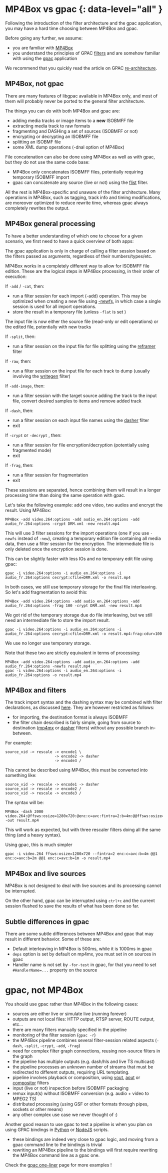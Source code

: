 # MP4Box vs gpac {: data-level="all" }

Following the introduction of the filter architecture and the gpac application, you may have a hard time choosing between MP4Box and gpac.
 
Before going any further, we assume:

-  you are familiar with [MP4Box](MP4Box)
-  you understand the principles of GPAC [filters](filters_general) and are somehow familiar with using the [gpac](gpac_general) application

We recommend that you quickly read the article on GPAC [re-architecture](Rearchitecture).

## MP4Box, not gpac

There are many features of libgpac available in MP4Box only, and most of them will probably never be ported to the general filter architecture.

The things you can do with both MP4Box and gpac are:

- adding media tracks or image items to a __new__ ISOBMFF file
- extracting media track to raw formats
- fragmenting and DASHing a set of sources (ISOBMFF or not)
- encrypting or decrypting an ISOBMFF file
- splitting an ISOBMF file
- some XML dump operations (-dnal option of MP4Box)

File concatenation can also be done using MP4Box as well as with gpac, but they do not use the same code base:

- MP4Box only concatenates ISOBMFF files, potentially requiring temporary ISOBMFF import
- gpac can concatenate any source  (live or not) using the [flist](flist) filter.


All the rest is MP4Box-specific and unaware of the filter architecture.
Many operations in MP4Box, such as tagging, track info and timing modifications, are moreover optimized to reduce rewrite time, whereas gpac always completely rewrites the output.

## MP4Box general processing

To have a better understanding of which one to choose for a given scenario, we first need to have a quick overview of both apps:

The gpac application is only in charge of calling a filter session based on the filters passed as arguments, regardless of their numbers/types/etc. 

MP4Box works in a completely different way to allow for ISOBMFF file edition. These are the logical steps in MP4Box processing, in their order of execution:

If `-add` / `-cat`, then:

- run a filter session for each import (-add) operation. This may be optimized when creating a new file using [-newfs](mp4box-gen-opts#newfs), in which case a single session is used for all import operations.
- store the result in a temporary file (unless `-flat` is set )

The input file is now either the source file (read-only or edit operations) or the edited file, potentially with new tracks

If `-split`, then:

- run a filter session on the input file for file splitting using the [reframer](reframer) filter

If `-raw`, then:

- run a filter session on the input file for each track to dump (usually involving the [writegen](writegen) filter)

If `-add-image`, then:

- run a filter session with the target source adding the track to the input file, convert desired samples to items and remove added track

If `-dash`, then:

- run a filter session on each input file names using the [dasher](dasher) filter
- exit

If `-crypt` or `-decrypt` , then:

- run a filter session for file encryption/decryption (potentially using fragmented mode)
- exit

If `-frag`, then:

- run a filter session for fragmentation
- exit


These sessions are separated, hence combining them will result in a longer processing time than doing the same operation with gpac.


Let's take the following example: add one video, two audios and encrypt the result. Using MP4Box:
```
MP4Box -add video.264:options -add audio_en.264:options -add audio_fr.264:options -crypt DRM.xml -new result.mp4
```

This will use 3 filter sessions for the import operations (one if you use `-newfs` instead of `-new`), creating a temporary edition file containing all media data, then use a filter session for the encryption.
The intermediate file is only deleted once the encryption session is done.

This can be slightly faster with less IOs and no temporary edit file using gpac:
```
gpac -i video.264:options -i audio_en.264:options -i audio_fr.264:options cecrypt:cfile=DRM.xml -o result.mp4
```

In both cases, we still use temporary storage for the final file interleaving. So let's add fragmentation to avoid this:

```
MP4Box -add video.264:options -add audio_en.264:options -add audio_fr.264:options -frag 100 -crypt DRM.xml -new result.mp4
```
We got rid of the temporary storage due do file interleaving, but we still need an intermediate file to store the import result.

```
gpac -i video.264:options -i audio_en.264:options -i audio_fr.264:options cecrypt:cfile=DRM.xml -o result.mp4:frag:cdur=100
```
We use no longer use temporary storage.



Note that these two are strictly equivalent in terms of processing:
```
MP4Box -add video.264:options -add audio_en.264:options -add audio_fr.264:options -newfs result.mp4
gpac -i video.264:options -i audio_en.264:options -i audio_fr.264:options -o result.mp4
```


## MP4Box and filters

The track import syntax and the dashing syntax may be combined with filter declarations, as discussed [here](mp4box-filters).
They are however restricted as follows:

- for importing, the destination format is always ISOBMFF
- the filter chain described is fairly simple, going from source to destination ([mp4mx](mp4mx) or [dasher](dasher) filters) without any possible branch in-between.

For example:
```
source_vid -> rescale -> encode1 \
                      -> encode2 -> dasher
                      -> encode3 /
```
This cannot be described using MP4Box, this must be converted into something like:
```
source_vid -> rescale -> encode1 -> dasher
source_vid -> rescale -> encode2 /
source_vid -> rescale -> encode3 /
```

The syntax will be:
```
MP4Box -dash 2000 video.264:@ffsws:osize=1280x720:@enc:c=avc:fintra=2:b=4m:@@ffsws:osize=1280x720:@enc:c=avc:fintra=2:b=2m:@@ffsws:osize=1280x720:@enc:c=avc:fintra=2:b=1m -out result.mp4
```

This will work as expected, but with three rescaler filters doing all the same thing (and a heavy syntax).

Using gpac, this is much simpler
```
gpac -i video.264 ffsws:osize=1280x720 --fintra=2 enc:c=avc:b=4m @@1 enc:c=avc:b=2m @@1 enc:c=avc:b=1m -o result.mp4
```


## MP4Box and live sources

MP4Box is not designed to deal with live sources and its processing cannot be interrupted.

On the other hand, gpac can be interrupted using `ctrl+c` and the current session flushed to save the results of what has been done so far.

## Subtle differences in gpac

There are some subtle differences between MP4Box and gpac that may result in different behavior. Some of these are:

- Default interleaving in MP4Box is 500ms, while it is 1000ms in gpac
- `deps` option is set by default on mp4mx, you must set in on sources in gpac
- Handler name is not set by `-for-test` in gpac, for that you need to set `#HandlerName=...` property on the source


# gpac, not MP4Box

You should use gpac rather than MP4Box in the following cases:

- sources are either live or simulate live (running forever)
- outputs are not local files: HTTP output, RTSP server, ROUTE output, etc...
- there are many filters manually specified in the pipeline
- monitoring of the filter session (`gpac -r`)
- the MP4Box pipeline combines several filter-session related aspects (`-dash`, `-split`, `-crypt`, `-add`, `-frag`)
- need for complex filter graph connections, reusing non-source filters in the graph
- the pipeline has multiple outputs (e.g. dash/hls and live TS multicast)
- the pipeline processes an unknown number of streams that must be redirected to different outputs, requiring URL templating.
- pipeline involves playback or composition, using [vout](vout), [aout](aout) or [compositor](compositor) filters
- input (live or not) inspection before ISOBMFF packaging
- remux input(s) without ISOBMFF conversion (e.g. audio + video to MPEG2 TS)
- distributed processing (using GSF or other formats through pipes, sockets or other means)
- any other complex use case we never thought of :)


Another good reason to use gpac to test a pipeline is when you plan on using GPAC bindings in [Python](python) or [NodeJS](nodejs) scripts.
- these bindings are indeed very close to gpac logic, and moving from a gpac command line to the bindings is trivial
- rewriting an MP4Box pipeline to the bindings will first require rewriting the MP4Box command line as a gpac one.


Check the [gpac one-liner](filters-oneliners) page for more examples !
